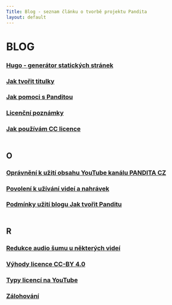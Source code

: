 ```yaml
---
Title: Blog - seznam článku o tvorbě projektu Pandita
layout: default
---
```


# BLOG

<div id="blog" markdown="1" >
<div class="no-link-underline" markdown="1" >

### [Hugo - generátor statických stránek](hugo-generator-statickych-stranek.html) <br>

### [Jak tvořit titulky](jak-tvorit-titulky.html) <br>

### [Jak pomoci s Panditou](jak-pomoci-s-panditou.html)<br>

### [Licenční poznámky](licencni-poznamky.html) <br>

### [Jak používám CC licence](jak-pouzivam-cc-licence.html) <br><br>

## O

### [Oprávnění k užití obsahu YouTube kanálu PANDITA CZ](opravneni-k-uziti-obsahu-youtube-kanalu-pandita-cz.html)<br>

### [Povolení k užívání videí a nahrávek](povoleni-k-uzivani-videi-a-nahravek.html) <br>

### [Podmínky užití blogu Jak tvořit Panditu](podminky-uziti-blogu-jak-tvorit-panditu.html) <br><br>

## R

### [Redukce audio šumu u některých videí](redukce-sumu.html)<br>

### [Výhody licence CC-BY 4.0](vyhody-licence-cc-by.html)<br>

### [Typy licencí na YouTube](typy-licenci-na-youtube.html)<br>

### [Zálohování](zalohovani.html)<br>

</div>
</div>
